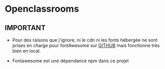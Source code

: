# Openclassrooms

## IMPORTANT
- Pour des raisons que j'ignore, ni le cdn ni les fonts hébergée ne sont prises en charge pour fontAwesome sur [GITHUB](https://lune-atx.github.io/NicolasSurena_2_03012021/) mais fonctionne très bien en local.

- Fontawesome est une dépendance npm dans ce projet